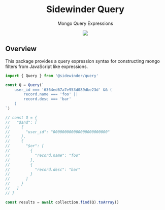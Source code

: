 <div align='center'>

<h1>Sidewinder Query</h1>

<p>Mongo Query Expressions</p>

[<img src="https://img.shields.io/npm/v/@sidewinder/path?label=%40sidewinder%2Fquery">](https://www.npmjs.com/package/@sidewinder/query)

</div>

## Overview

This package provides a query expression syntax for constructing mongo filters from JavaScript like expressions.

```typescript
import { Query } from '@sidewinder/query'

const Q = Query(`
    user_id === '6364ed67a7e953d089dbe23d' && (
        record.name === 'foo' ||
        record.desc === 'bar'
    )
`)

// const Q = {
//   "$and": [
//     {
//       "user_id": "000000000000000000000000"
//     },
//     {
//       "$or": [
//         {
//           "record.name": "foo"
//         },
//         {
//           "record.desc": "bar"
//         }
//       ]
//     }
//   ]
// }

const results = await collection.find(Q).toArray()
```
